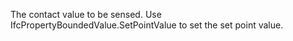 ﻿The contact value to be sensed. Use IfcPropertyBoundedValue.SetPointValue to set the set point value.
